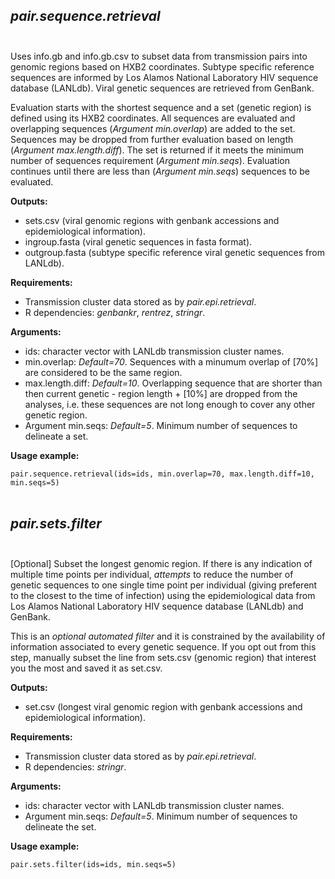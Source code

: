 ## *pair.sequence.retrieval* <br/><br/>

Uses info.gb and info.gb.csv to subset data from transmission pairs into genomic regions based on HXB2 coordinates. Subtype specific reference sequences are informed by Los Alamos National Laboratory HIV sequence database (LANLdb). Viral genetic sequences are retrieved from GenBank. 

Evaluation starts with the shortest sequence and a set (genetic region) is defined using its HXB2 coordinates. All sequences are evaluated and overlapping sequences (*Argument min.overlap*) are added to the set. Sequences may be dropped from further evaluation based on length (*Argument max.length.diff*). The set is returned if it meets the minimum number of sequences requirement (*Argument min.seqs*). Evaluation continues until there are less than (*Argument min.seqs*) sequences to be evaluated. 

**Outputs:**

- sets.csv (viral genomic regions with genbank accessions and epidemiological information).
- ingroup.fasta (viral genetic sequences in fasta format).
- outgroup.fasta (subtype specific reference viral genetic sequences from LANLdb).

**Requirements:**

- Transmission cluster data stored as by *pair.epi.retrieval*.
- R dependencies: *genbankr*, *rentrez*, *stringr*.

**Arguments:**

- ids: character vector with LANLdb transmission cluster names.
- min.overlap: *Default=70*. Sequences with a minumum overlap of [70%] are considered to be the same region.
- max.length.diff: *Default=10*. Overlapping sequence that are shorter than then current genetic - region length + [10%] are dropped from the analyses, i.e. these sequences are not long enough to cover any other genetic region.
- Argument min.seqs: *Default=5*. Minimum number of sequences to delineate a set.

**Usage example:**

`pair.sequence.retrieval(ids=ids, min.overlap=70, max.length.diff=10, min.seqs=5)`<br/><br/>

## *pair.sets.filter* <br/><br/>

[Optional] Subset the longest genomic region. If there is any indication of multiple time points per individual, *attempts* to reduce the number of genetic sequences to one single time point per individual (giving preferent to the closest to the time of infection) using the epidemiological data from Los Alamos National Laboratory HIV sequence database (LANLdb) and GenBank.

This is an *optional automated filter* and it is constrained by the availability of information associated to every genetic sequence. If you opt out from this step, manually subset the line from sets.csv (genomic region) that interest you the most and saved it as set.csv.

**Outputs:**

- set.csv (longest viral genomic region with genbank accessions and epidemiological information).

**Requirements:**

- Transmission cluster data stored as by *pair.epi.retrieval*.
- R dependencies: *stringr*.

**Arguments:**

- ids: character vector with LANLdb transmission cluster names.
- Argument min.seqs: *Default=5*. Minimum number of sequences to delineate the set.

**Usage example:**

`pair.sets.filter(ids=ids, min.seqs=5)`<br/><br/>